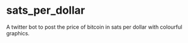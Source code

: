 # sats_per_dollar
A twitter bot to post the price of bitcoin in sats per dollar with colourful graphics.
